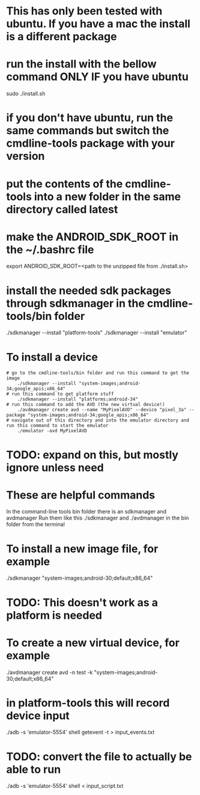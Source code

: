 # This has only been tested with ubuntu. If you have a mac the install is a different package

# run the install with the bellow command ONLY IF you have ubuntu
sudo ./install.sh
# if you don't have ubuntu, run the same commands but switch the cmdline-tools package with your version

# put the contents of the cmdline-tools into a new folder in the same directory called latest

# make the ANDROID_SDK_ROOT in the ~/.bashrc file
export ANDROID_SDK_ROOT=<path to the unzipped file from ./install.sh>

# install the needed sdk packages through sdkmanager in the cmdline-tools/bin folder
./sdkmanager --install "platform-tools"
./sdkmanager --install "emulator"

# To install a device
	# go to the cmdline-tools/bin folder and run this command to get the image
		./sdkmanager --install "system-images;android-34;google_apis;x86_64"
	# run this command to get platform stuff
		./sdkmanager --install "platforms;android-34"
	# run this command to add the AVD (the new virtual device!)
		./avdmanager create avd --name "MyPixelAVD" --device "pixel_3a" --package "system-images;android-34;google_apis;x86_64"
	# navigate out of this directory and into the emulator directory and run this command to start the emulator
		./emulator -avd MyPixelAVD
		

# TODO: expand on this, but mostly ignore unless need
# These are helpful commands
In the command-line tools bin folder there is an sdkmanager and avdmanager
	Run them like this ./sdkmanager and ./avdmanager in the bin folder from the terminal

# To install a new image file, for example
./sdkmanager "system-images;android-30;default;x86_64"

# TODO: This doesn't work as a platform is needed
# To create a new virtual device, for example
./avdmanager create avd -n test -k "system-images;android-30;default;x86_64"

# in platform-tools this will record device input
./adb -s 'emulator-5554' shell getevent -t > input_events.txt
# TODO: convert the file to actually be able to run
./adb -s 'emulator-5554' shell < input_script.txt
